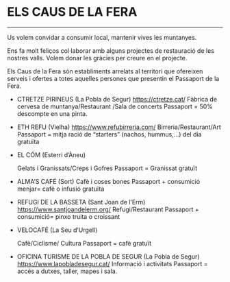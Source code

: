 # ELS CAUS DE LA FERA

---

Us volem convidar a consumir local, mantenir vives les muntanyes.

Ens fa molt feliços col·laborar amb alguns projectes de restauració de les nostres valls. Volem donar les gràcies per creure en el projecte.

Els Caus de la Fera són establiments arrelats al territori que ofereixen serveis i ofertes a totes aquelles persones que presentin el Passaport de la Fera.

- CTRETZE PIRINEUS (La Pobla de Segur)
  <https://ctretze.cat/>
  Fàbrica de cervesa de muntanya/Restaurant /Sala de concerts
  Passaport = 50% descompte en una pinta.

- ETH REFU (Vielha)
  <https://www.refubirreria.com/>
  Birreria/Restaurant/Art
  Passaport = mitja ració de “starters” (nachos, hummus,...) del dia gratuïta

- EL CÓM (Esterri d’Àneu)

  Gelats i Granissats/Creps i Gofres
  Passaport = Granissat gratuït

- ALMA’S CAFÉ (Sort)
  Cafè i coses bones
  Passaport + consumició menjar= cafè o infusió gratuïta
- REFUGI DE LA BASSETA (Sant Joan de l’Erm)
  <https://www.santjoandelerm.org/>
  Refugi/Restaurant
  Passaport + consumició= pinxo truita o croissant

- VELOCAFÉ (La Seu d’Urgell)

  Cafè/Ciclisme/ Cultura
  Passaport = cafè gratuït

- OFICINA TURISME DE LA POBLA DE SEGUR (La Pobla de Segur)
  <https://www.lapobladesegur.cat/>
  Informació i activitats
  Passaport = accés a dutxes, taller, mapes i sala.
